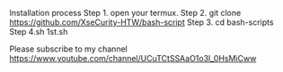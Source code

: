 Installation process 
Step 1. open your termux. 
Step 2. git clone https://github.com/XseCurity-HTW/bash-script
Step 3. cd bash-scripts
Step 4.sh 1st.sh

Please subscribe to my channel https://www.youtube.com/channel/UCuTCtSSAaO1o3I_0HsMiCww
